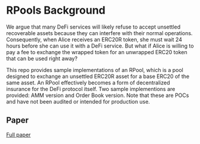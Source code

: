 # RPools Background

We argue that many DeFi services will likely refuse to accept unsettled recoverable assets because they can interfere with their normal operations. Consequently, when Alice receives an ERC20R token, she must wait 24 hours before she can use it with a DeFi service. But what if Alice is willing to pay a fee to exchange the wrapped token for an unwrapped ERC20 token that can be used right away?

This repo provides sample implementations of an RPool, which is a pool designed to exchange an unsettled ERC20R asset for a base ERC20 of the same asset. An RPool effectively becomes a form of decentralized insurance for the DeFi protocol itself. Two sample implementions are provided: AMM version and Order Book version. Note that these are POCs and have not been audited or intended for production use. 
## Paper

[Full paper](https://arxiv.org/pdf/2312.14375.pdf)
